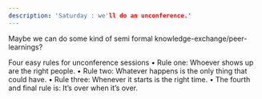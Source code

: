 ```yaml
---
description: 'Saturday : we'll do an unconference.'
---
```


Maybe we can do some kind of semi formal knowledge-exchange/peer-learnings?

Four easy rules for unconference sessions
• Rule one: Whoever shows up are the right people.
• Rule two: Whatever happens is the only thing that could have.
• Rule three: Whenever it starts is the right time.
• The fourth and final rule is: It’s over when it’s over.